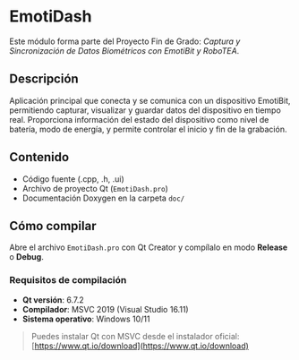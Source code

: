 # EmotiDash

Este módulo forma parte del Proyecto Fin de Grado: *Captura y Sincronización de Datos Biométricos con EmotiBit y RoboTEA*.

## Descripción

Aplicación principal que conecta y se comunica con un dispositivo EmotiBit, permitiendo capturar, visualizar y guardar datos del dispositivo en tiempo real. Proporciona información del estado del dispositivo como nivel de batería, modo de energía, y permite controlar el inicio y fin de la grabación.

## Contenido

- Código fuente (.cpp, .h, .ui)
- Archivo de proyecto Qt (`EmotiDash.pro`)
- Documentación Doxygen en la carpeta `doc/`

## Cómo compilar

Abre el archivo `EmotiDash.pro` con Qt Creator y compílalo en modo **Release** o **Debug**.

### Requisitos de compilación

- **Qt versión**: 6.7.2
- **Compilador**: MSVC 2019 (Visual Studio 16.11)
- **Sistema operativo**: Windows 10/11

> Puedes instalar Qt con MSVC desde el instalador oficial: [https://www.qt.io/download](https://www.qt.io/download)